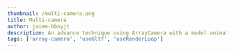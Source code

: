 ```yaml
---
thumbnail: /multi-camera.png
title: Multi-camera
author: jaime-bboyjt
description: An advance technique using ArrayCamera with a model animation
tags: ['array-camera', 'useGltf', 'useRenderLoop']
---
```


<MultiCameraDemo />
